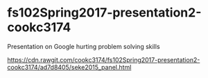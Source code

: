 # fs102Spring2017-presentation2-cookc3174
Presentation on Google hurting problem solving skills

https://cdn.rawgit.com/cookc3174/fs102Spring2017-presentation2-cookc3174/ad7d8405/seke2015_panel.html
